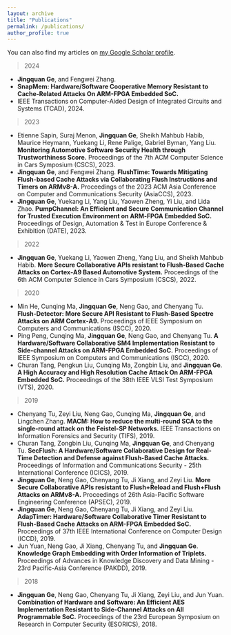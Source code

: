 ```yaml
---
layout: archive
title: "Publications"
permalink: /publications/
author_profile: true
---
```

You can also find my articles on <a href="https://scholar.google.com/citations?hl=en&user=v1HnGGEAAAAJ">my Google Scholar profile</a>.

> 2024
- **Jingquan Ge**, and Fengwei Zhang.
- **SnapMem: Hardware/Software Cooperative Memory Resistant to Cache-Related Attacks On ARM-FPGA Embedded SoC.**
- IEEE Transactions on Computer-Aided Design of Integrated Circuits and Systems (TCAD), 2024.
  


> 2023
- Etienne Sapin, Suraj Menon, **Jingquan Ge**, Sheikh Mahbub Habib, Maurice Heymann, Yuekang Li, Rene Palige, Gabriel Byman, Yang Liu. 
**Monitoring Automotive Software Security Health through Trustworthiness Score.**
Proceedings of the 7th ACM Computer Science in Cars Symposium (CSCS), 2023.
- **Jingquan Ge**, and Fengwei Zhang. 
**FlushTime: Towards Mitigating Flush-based Cache Attacks via Collaborating Flush Instructions and Timers on ARMv8-A.**
Proceedings of the 2023 ACM Asia Conference on Computer and Communications Security (AsiaCCS), 2023.
- **Jingquan Ge**, Yuekang Li, Yang Liu, Yaowen Zheng, Yi Liu, and Lida Zhao. 
**PumpChannel: An Efficient and Secure Communication Channel for Trusted Execution Environment on ARM‑FPGA Embedded SoC.**
Proceedings of Design, Automation & Test in Europe Conference & Exhibition (DATE), 2023.



> 2022
- **Jingquan Ge**, Yuekang Li, Yaowen Zheng, Yang Liu, and Sheikh Mahbub Habib. 
**More Secure Collaborative APIs resistant to Flush‑Based Cache Attacks on Cortex‑A9 Based Automotive System.**
Proceedings of the 6th ACM Computer Science in Cars Symposium (CSCS), 2022.



> 2020
- Min He, Cunqing Ma, **Jingquan Ge**, Neng Gao, and Chenyang Tu. 
  **Flush‑Detector: More Secure API Resistant to Flush‑Based Spectre Attacks on ARM Cortex‑A9.**
Proceedings of IEEE Symposium on Computers and Communications (ISCC), 2020.
- Ping Peng, Cunqing Ma, **Jingquan Ge**, Neng Gao, and Chenyang Tu. 
**A Hardware/Software Collaborative SM4 Implementation Resistant to Side-channel Attacks on ARM-FPGA Embedded SoC.**
Proceedings of IEEE Symposium on Computers and Communications (ISCC), 2020.
- Churan Tang, Pengkun Liu, Cunqing Ma, Zongbin Liu, and **Jingquan Ge**. 
**A High Accuracy and High Resolution Cache Attack On ARM-FPGA Embedded SoC.**
Proceedings of the 38th IEEE VLSI Test Symposium (VTS), 2020.



> 2019
- Chenyang Tu, Zeyi Liu, Neng Gao, Cunqing Ma, **Jingquan Ge**, and Lingchen Zhang. 
**MACM: How to reduce the multi-round SCA to the single-round attack on the Feistel-SP Networks.**
IEEE Transactions on Information Forensics and Security (TIFS), 2019.
- Churan Tang, Zongbin Liu, Cunqing Ma, **Jingquan Ge**, and Chenyang Tu.
**SecFlush: A Hardware/Software Collaborative Design for Real-Time Detection and Defense against Flush-Based Cache Attacks.**
Proceedings of Information and Communications Security - 25th International Conference (ICICS), 2019.
- **Jingquan Ge**, Neng Gao, Chenyang Tu, Ji Xiang, and Zeyi Liu. 
**More Secure Collaborative APIs resistant to Flush+Reload and Flush+Flush Attacks on ARMv8-A.**
Proceedings of 26th Asia-Pacific Software Engineering Conference (APSEC), 2019.
- **Jingquan Ge**, Neng Gao, Chenyang Tu, Ji Xiang, and Zeyi Liu. 
**AdapTimer: Hardware/Software Collaborative Timer Resistant to Flush-Based Cache Attacks on ARM-FPGA Embedded SoC.**
Proceedings of 37th IEEE International Conference on Computer Design (ICCD), 2019.
- Jun Yuan, Neng Gao, Ji Xiang, Chenyang Tu, and **Jingquan Ge**. 
**Knowledge Graph Embedding with Order Information of Triplets.**
Proceedings of Advances in Knowledge Discovery and Data Mining - 23rd Pacific-Asia Conference (PAKDD), 2019.



> 2018
- **Jingquan Ge**, Neng Gao, Chenyang Tu, Ji Xiang, Zeyi Liu, and Jun Yuan. 
**Combination of Hardware and Software: An Efficient AES Implementation Resistant to Side-Channel Attacks on All Programmable SoC.**
Proceedings of the 23rd European Symposium on Research in Computer Security (ESORICS), 2018.






